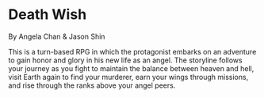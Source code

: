 # Death Wish
By Angela Chan & Jason Shin

This is a turn-based RPG in which the protagonist embarks on an adventure to gain
honor and glory in his new life as an angel. The storyline follows your journey as
you fight to maintain the balance between heaven and hell, visit Earth again to
find your murderer, earn your wings through missions, and rise through the ranks
above your angel peers.

